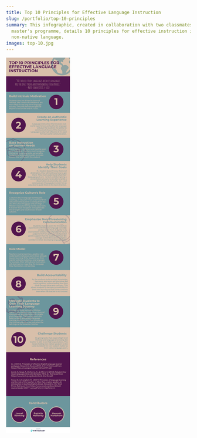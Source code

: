 ```yaml
---
title: Top 10 Principles for Effective Language Instruction
slug: /portfolio/top-10-principles
summary: This infographic, created in collaboration with two classmates in the
  master's programme, details 10 principles for effective instruction in a
  non-native language.
images: top-10.jpg
---
```


![](top-10-principles.png)
